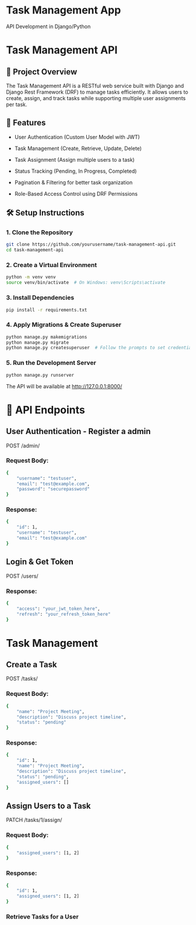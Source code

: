 # Task Management App
API Development in Django/Python

# Task Management API

## 📌 Project Overview

The Task Management API is a RESTful web service built with Django and Django Rest Framework (DRF) to manage tasks efficiently. It allows users to create, assign, and track tasks while supporting multiple user assignments per task.

## 🚀 Features

- User Authentication (Custom User Model with JWT)

- Task Management (Create, Retrieve, Update, Delete)

- Task Assignment (Assign multiple users to a task)

- Status Tracking (Pending, In Progress, Completed)

- Pagination & Filtering for better task organization

- Role-Based Access Control using DRF Permissions


## 🛠 Setup Instructions

### 1. Clone the Repository
```bash
git clone https://github.com/yourusername/task-management-api.git
cd task-management-api
```

### 2. Create a Virtual Environment
```bash
python -m venv venv
source venv/bin/activate  # On Windows: venv\Scripts\activate
```
### 3. Install Dependencies
```bash
pip install -r requirements.txt
```
### 4. Apply Migrations & Create Superuser
```bash
python manage.py makemigrations
python manage.py migrate
python manage.py createsuperuser  # Follow the prompts to set credentials
```
### 5. Run the Development Server
```bash
python manage.py runserver
```
The API will be available at http://127.0.0.1:8000/


# 🔗 API Endpoints

## User Authentication - Register a admin

POST /admin/

### Request Body:
```bash
{
    "username": "testuser",
    "email": "test@example.com",
    "password": "securepassword"
}
```
### Response:
```bash
{
    "id": 1,
    "username": "testuser",
    "email": "test@example.com"
}
```
## Login & Get Token

POST /users/

### Response:
```bash
{
    "access": "your_jwt_token_here",
    "refresh": "your_refresh_token_here"
}
```
# Task Management

## Create a Task

POST /tasks/

### Request Body:
```bash
{
    "name": "Project Meeting",
    "description": "Discuss project timeline",
    "status": "pending"
}
```
### Response:
```bash
{
    "id": 1,
    "name": "Project Meeting",
    "description": "Discuss project timeline",
    "status": "pending",
    "assigned_users": []
}
```
## Assign Users to a Task

PATCH /tasks/1/assign/

### Request Body:
```bash
{
    "assigned_users": [1, 2]
}
```
### Response:
```bash
{
    "id": 1,
    "assigned_users": [1, 2]
}
```
### Retrieve Tasks for a User
